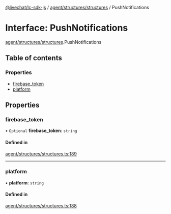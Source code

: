 [@livechat/lc-sdk-js](../README.md) / [agent/structures/structures](../modules/agent_structures_structures.md) / PushNotifications

# Interface: PushNotifications

[agent/structures/structures](../modules/agent_structures_structures.md).PushNotifications

## Table of contents

### Properties

- [firebase\_token](agent_structures_structures.PushNotifications.md#firebase_token)
- [platform](agent_structures_structures.PushNotifications.md#platform)

## Properties

### firebase\_token

• `Optional` **firebase\_token**: `string`

#### Defined in

[agent/structures/structures.ts:189](https://github.com/livechat/lc-sdk-js/blob/c7b3817/src/agent/structures/structures.ts#L189)

___

### platform

• **platform**: `string`

#### Defined in

[agent/structures/structures.ts:188](https://github.com/livechat/lc-sdk-js/blob/c7b3817/src/agent/structures/structures.ts#L188)
